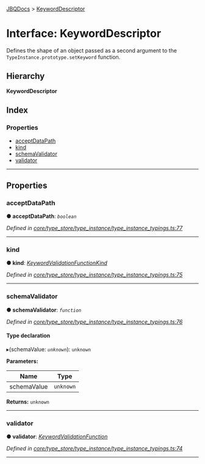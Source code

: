 [JBQDocs](../README.md) > [KeywordDescriptor](../interfaces/keyworddescriptor.md)

# Interface: KeywordDescriptor

Defines the shape of an object passed as a second argument to the `TypeInstance.prototype.setKeyword` function.

## Hierarchy

**KeywordDescriptor**

## Index

### Properties

* [acceptDataPath](keyworddescriptor.md#acceptdatapath)
* [kind](keyworddescriptor.md#kind)
* [schemaValidator](keyworddescriptor.md#schemavalidator)
* [validator](keyworddescriptor.md#validator)

---

## Properties

<a id="acceptdatapath"></a>

###  acceptDataPath

**● acceptDataPath**: *`boolean`*

*Defined in [core/type_store/type_instance/type_instance_typings.ts:77](https://github.com/krnik/vjs-validator/blob/c79d80e/src/core/type_store/type_instance/type_instance_typings.ts#L77)*

___
<a id="kind"></a>

###  kind

**● kind**: *[KeywordValidationFunctionKind](../enums/keywordvalidationfunctionkind.md)*

*Defined in [core/type_store/type_instance/type_instance_typings.ts:75](https://github.com/krnik/vjs-validator/blob/c79d80e/src/core/type_store/type_instance/type_instance_typings.ts#L75)*

___
<a id="schemavalidator"></a>

###  schemaValidator

**● schemaValidator**: *`function`*

*Defined in [core/type_store/type_instance/type_instance_typings.ts:76](https://github.com/krnik/vjs-validator/blob/c79d80e/src/core/type_store/type_instance/type_instance_typings.ts#L76)*

#### Type declaration
▸(schemaValue: *`unknown`*): `unknown`

**Parameters:**

| Name | Type |
| ------ | ------ |
| schemaValue | `unknown` |

**Returns:** `unknown`

___
<a id="validator"></a>

###  validator

**● validator**: *[KeywordValidationFunction](../#keywordvalidationfunction)*

*Defined in [core/type_store/type_instance/type_instance_typings.ts:74](https://github.com/krnik/vjs-validator/blob/c79d80e/src/core/type_store/type_instance/type_instance_typings.ts#L74)*

___


